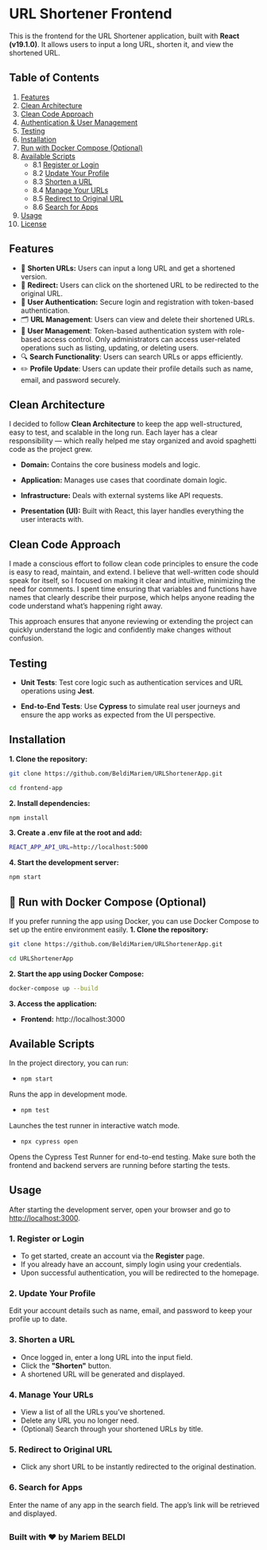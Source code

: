 # URL Shortener Frontend

This is the frontend for the URL Shortener application, built with **React (v19.1.0)**. It allows users to input a long URL, shorten it, and view the shortened URL.

## Table of Contents
1. [Features](#features)
2. [Clean Architecture](#clean-architecture)
3. [Clean Code Approach](#clean-code-approach)
4. [Authentication & User Management](#authentication--user-management) 
5. [Testing](#testing) 
6. [Installation](#installation)
7. [Run with Docker Compose (Optional)](#Run-with-Docker-Compose-(Optional))
8. [Available Scripts](#available-scripts)
   - 8.1 [Register or Login](#register-or-login)
   - 8.2 [Update Your Profile](#update-your-profile)
   - 8.3 [Shorten a URL](#shorten-a-url)
   - 8.4 [Manage Your URLs](#manage-your-urls)
   - 8.5 [Redirect to Original URL](#redirect-to-original-url)
   - 8.6 [Search for Apps](#search-for-apps)
9. [Usage](#usage)
10. [License](#license)

## Features
- 🔗 **Shorten URLs:** Users can input a long URL and get a shortened version.
- 🔄 **Redirect:** Users can click on the shortened URL to be redirected to the original URL.
- 🔐 **User Authentication:** Secure login and registration with token-based authentication.
- 🗂️ **URL Management**: Users can view and delete their shortened URLs.
- 👤 **User Management**: Token-based authentication system with role-based access control. Only administrators can access user-related operations such as listing, updating, or deleting users.
- 🔍 **Search Functionality**: Users can search URLs or apps efficiently.
- ✏️ **Profile Update**: Users can update their profile details such as name, email, and password securely.

## Clean Architecture
I decided to follow **Clean Architecture** to keep the app well-structured, easy to test, and scalable in the long run. Each layer has a clear responsibility — which really helped me stay organized and avoid spaghetti code as the project grew.

- **Domain:** Contains the core business models and logic.

- **Application:** Manages use cases that coordinate domain logic.

- **Infrastructure:** Deals with external systems like API requests.

- **Presentation (UI):** Built with React, this layer handles everything the user interacts with.


##  Clean Code Approach
I made a conscious effort to follow clean code principles to ensure the code is easy to read, maintain, and extend. I believe that well-written code should speak for itself, so I focused on making it clear and intuitive, minimizing the need for comments. I spent time ensuring that variables and functions have names that clearly describe their purpose, which helps anyone reading the code understand what’s happening right away.

This approach ensures that anyone reviewing or extending the project can quickly understand the logic and confidently make changes without confusion.

## Testing
- **Unit Tests**: Test core logic such as authentication services and URL operations using **Jest**.

- **End-to-End Tests**: Use **Cypress** to simulate real user journeys and ensure the app works as expected from the UI perspective.

## Installation

 **1. Clone the repository:**

```bash
git clone https://github.com/BeldiMariem/URLShortenerApp.git
```
```bash
cd frontend-app
```
**2. Install dependencies:**
```bash
npm install
```
**3. Create a .env file at the root and add:**
```bash
REACT_APP_API_URL=http://localhost:5000
```
**4. Start the development server:**
```bash
npm start
```
## 🐳 Run with Docker Compose (Optional)
If you prefer running the app using Docker, you can use Docker Compose to set up the entire environment easily.
**1. Clone the repository:**
```bash
git clone https://github.com/BeldiMariem/URLShortenerApp.git
```
```bash
cd URLShortenerApp
```
**2. Start the app using Docker Compose:**
```bash
docker-compose up --build
```
**3. Access the application:**
- **Frontend:** http://localhost:3000

## Available Scripts
In the project directory, you can run:
-  ```bash
   npm start
    ```
Runs the app in development mode.

-  ```bash
   npm test
    ```
Launches the test runner in interactive watch mode.

- ```bash
  npx cypress open
    ```
Opens the Cypress Test Runner for end-to-end testing.
Make sure both the frontend and backend servers are running before starting the tests.

## Usage

After starting the development server, open your browser and go to [http://localhost:3000](http://localhost:3000).
### 1. Register or Login
- To get started, create an account via the **Register** page.
- If you already have an account, simply login using your credentials.
- Upon successful authentication, you will be redirected to the homepage.

### 2. Update Your Profile
Edit your account details such as name, email, and password to keep your profile up to date.

### 3. Shorten a URL
- Once logged in, enter a long URL into the input field.
- Click the **"Shorten"** button.
- A shortened URL will be generated and displayed.

### 4. Manage Your URLs
- View a list of all the URLs you’ve shortened.
- Delete any URL you no longer need.
- (Optional) Search through your shortened URLs by title.

### 5. Redirect to Original URL
- Click any short URL to be instantly redirected to the original destination.

### 6. Search for Apps
Enter the name of any app in the search field.
The app’s link will be retrieved and displayed.

##

### Built with ❤️ by Mariem BELDI

